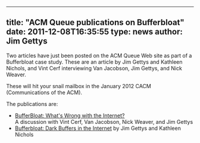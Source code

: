 
---
title: "ACM Queue publications on Bufferbloat"
date: 2011-12-08T16:35:55
type: news
author: Jim Gettys
---
Two articles have just been posted on the ACM Queue Web site as part of
a Bufferbloat case study. These are an article by Jim Gettys and
Kathleen Nichols, and Vint Cerf interviewing Van Jacobson, Jim Gettys,
and Nick Weaver.

These will hit your snail mailbox in the January 2012 CACM
(Communications of the ACM).

The publications are:

-   [BufferBloat: What's Wrong with the
    Internet?](http://queue.acm.org/detail.cfm?id=2076798)\
    A discussion with Vint Cerf, Van Jacobson, Nick Weaver, and Jim
    Gettys
-   [Bufferbloat: Dark Buffers in the
    Internet](http://queue.acm.org/detail.cfm?id=2071893) by Jim Gettys
    and Kathleen Nichols

